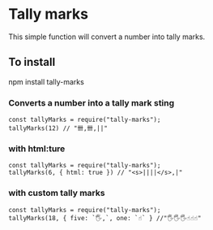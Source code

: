 # Tally marks

This simple function will convert a number into tally marks.

## To install

npm install tally-marks

### Converts a number into a tally mark sting

```
const tallyMarks = require("tally-marks");
tallyMarks(12) // "卌,卌,||"
```

### with html:ture

```
const tallyMarks = require("tally-marks");
tallyMarks(6, { html: true }) // "<s>||||</s>,|"
```

### with custom tally marks

```
const tallyMarks = require("tally-marks");
tallyMarks(18, { five: `🖐️,`, one: `☝️` } //"🖐️🖐️🖐️☝️☝️☝️"
```

